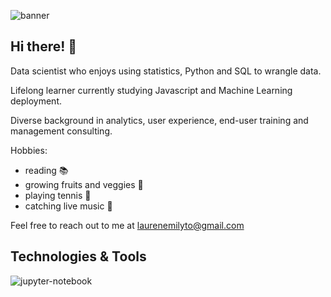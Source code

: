 ![banner](https://i.pinimg.com/originals/15/6e/83/156e835a65e03acc337469f3f6675eb0.jpg)

## Hi there! :wave: 

Data scientist who enjoys using statistics, Python and SQL to wrangle data. 

Lifelong learner currently studying Javascript and Machine Learning deployment. 

Diverse background in analytics, user experience, end-user training and management consulting. 

Hobbies: 
- reading :books:
- growing fruits and veggies :tomato: 
- playing tennis :tennis:
- catching live music :guitar:

Feel free to reach out to me at laurenemilyto@gmail.com

## Technologies & Tools
![jupyter-notebook](https://i.pinimg.com/originals/93/62/7d/93627d1bb6bbf3a26693d74023e67264.jpg)
